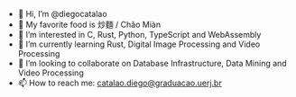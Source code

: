 - 👋 Hi, I’m @diegocatalao
- 🍝 My favorite food is 炒麵 / Chǎo Miàn
- 👀 I’m interested in C, Rust, Python, TypeScript and WebAssembly
- 🌱 I’m currently learning Rust, Digital Image Processing and Video Processing
- 💞️ I’m looking to collaborate on Database Infrastructure, Data Mining and Video Processing
- 📫 How to reach me: catalao.diego@graduacao.uerj.br
